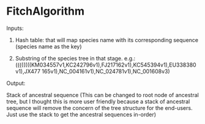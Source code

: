 # FitchAlgorithm

Inputs:

1. Hash table: that will map species name with its corresponding
sequence (species name as the key)

2. Substring of the species tree in that stage. e.g.:
((((((((KM034557v1,KC242796v1),FJ217162v1),KC545394v1),EU338380v1),JX477
165v1),NC_004161v1),NC_024781v1),NC_001608v3)

Output:

Stack of ancestral sequence
(This can be changed to root node of ancestral tree, but I thought this is more user friendly because a stack of ancestral sequence will remove the concern of the tree structure for the end-users. Just use the stack to get the ancestral sequences in-order)
